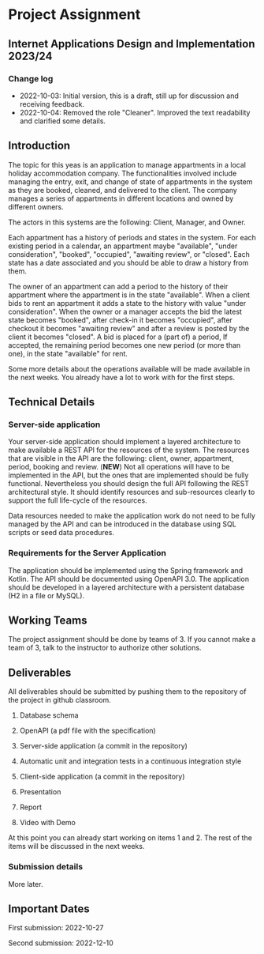 # Project Assignment
## Internet Applications Design and Implementation 2023/24

### Change log

- 2022-10-03: Initial version, this is a draft, still up for discussion and receiving feedback.
- 2022-10-04: Removed the role "Cleaner". Improved the text readability and clarified some details. 

## Introduction

The topic for this yeas is an application to manage appartments in a local holiday accommodation company. The functionalities involved include managing the entry, exit, and change of state of appartments in the system as they are booked, cleaned, and delivered to the client. The company manages a series of appartments in different locations and owned by different owners.

The actors in this systems are the following: Client, Manager, and Owner.

Each appartment has a history of periods and states in the system. For each existing period in a calendar, an appartment maybe "available", "under consideration", "booked", "occupied", "awaiting review", or "closed". Each state has a date associated and you should be able to draw a history from them.

The owner of an appartment can add a period to the history of their appartment where the appartment is in the state "available". When a client bids to rent an appartment it adds a state to the history with value "under consideration". When the owner or a manager accepts the bid the latest state becomes "booked", after check-in it becomes "occupied", after checkout it becomes "awaiting review" and after a review is posted by the client it becomes "closed". A bid is placed for a (part of) a period, If accepted, the remaining period becomes one new period (or more than one), in the state "available" for rent.

Some more details about the operations available will be made available in the next weeks. You already have a lot to work with for the first steps.  

## Technical Details

### Server-side application 

Your server-side application should implement a layered architecture to make available a REST API for the resources of the system. The resources that are visible in the API are the following: client, owner, appartment, period, booking and review. (**NEW**) Not all operations will have to be implemented in the API, but the ones that are implemented should be fully functional. Nevertheless you should design the full API following the REST architectural style. It should identify resources and sub-resources clearly to support the full life-cycle of the resources. 

Data resources needed to make the application work do not need to be fully managed by the API and can be introduced in the database using SQL scripts or seed data procedures.
 
### Requirements for the Server Application

The application should be implemented using the Spring framework and Kotlin. The API should be documented using OpenAPI 3.0. The application should be developed in a layered architecture with a persistent database (H2 in a file or MySQL).

## Working Teams 

The project assignment should be done by teams of 3. If you cannot make a team of 3, talk to the instructor to authorize other solutions. 

## Deliverables

All deliverables should be submitted by pushing them to the repository of the project in github classroom.

1. Database schema

2. OpenAPI (a pdf file with the specification)

3. Server-side application (a commit in the repository)

4.  Automatic unit and integration tests in a continuous integration style

5. Client-side application (a commit in the repository)

6. Presentation

7. Report

8. Video with Demo

At this point you can already start working on items 1 and 2. The rest of the items will be discussed in the next weeks.

### Submission details

More later.

## Important Dates

First submission: 2022-10-27

Second submission: 2022-12-10

